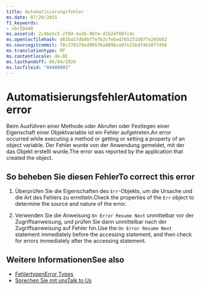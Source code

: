 ```yaml
---
title: Automatisierungsfehler
ms.date: 07/20/2015
f1_keywords:
- vbrID440
ms.assetid: 2c4be5c5-2f0d-4a2b-96fe-d1b24f08fc4c
ms.openlocfilehash: d62ba57db8bffefb2cfebed705251d87fe285602
ms.sourcegitcommit: f8c270376ed905f6a8896ce0fe25b4f4b38ff498
ms.translationtype: MT
ms.contentlocale: de-DE
ms.lasthandoff: 06/04/2020
ms.locfileid: "84409893"
---
```

# <a name="automation-error"></a><span data-ttu-id="fdbd1-102">Automatisierungsfehler</span><span class="sxs-lookup"><span data-stu-id="fdbd1-102">Automation error</span></span>

<span data-ttu-id="fdbd1-103">Beim Ausführen einer Methode oder Abrufen oder Festlegen einer Eigenschaft einer Objektvariable ist ein Fehler aufgetreten.</span><span class="sxs-lookup"><span data-stu-id="fdbd1-103">An error occurred while executing a method or getting or setting a property of an object variable.</span></span> <span data-ttu-id="fdbd1-104">Der Fehler wurde von der Anwendung gemeldet, mit der das Objekt erstellt wurde.</span><span class="sxs-lookup"><span data-stu-id="fdbd1-104">The error was reported by the application that created the object.</span></span>  
  
## <a name="to-correct-this-error"></a><span data-ttu-id="fdbd1-105">So beheben Sie diesen Fehler</span><span class="sxs-lookup"><span data-stu-id="fdbd1-105">To correct this error</span></span>  
  
1. <span data-ttu-id="fdbd1-106">Überprüfen Sie die Eigenschaften des `Err`-Objekts, um die Ursache und die Art des Fehlers zu ermitteln.</span><span class="sxs-lookup"><span data-stu-id="fdbd1-106">Check the properties of the `Err` object to determine the source and nature of the error.</span></span>  
  
2. <span data-ttu-id="fdbd1-107">Verwenden Sie die Anweisung `On Error Resume Next` unmittelbar vor der Zugriffsanweisung, und prüfen Sie dann unmittelbar nach der Zugriffsanweisung auf Fehler hin.</span><span class="sxs-lookup"><span data-stu-id="fdbd1-107">Use the `On Error Resume Next` statement immediately before the accessing statement, and then check for errors immediately after the accessing statement.</span></span>  
  
## <a name="see-also"></a><span data-ttu-id="fdbd1-108">Weitere Informationen</span><span class="sxs-lookup"><span data-stu-id="fdbd1-108">See also</span></span>

- [<span data-ttu-id="fdbd1-109">Fehlertypen</span><span class="sxs-lookup"><span data-stu-id="fdbd1-109">Error Types</span></span>](../../programming-guide/language-features/error-types.md)
- [<span data-ttu-id="fdbd1-110">Sprechen Sie mit uns</span><span class="sxs-lookup"><span data-stu-id="fdbd1-110">Talk to Us</span></span>](/visualstudio/ide/feedback-options)
